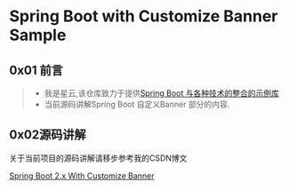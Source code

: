 # Spring Boot with Customize Banner Sample

## 0x01 前言

>- 我是星云,该仓库致力于提供[Spring Boot 与各种技术的整合的示例库](https://github.com/geekxingyun/SpringBootBestPracticesSample)
>- 当前源码讲解Spring Boot 自定义Banner 部分的内容.
 
## 0x02源码讲解

关于当前项目的源码讲解请移步参考我的CSDN博文

[Spring Boot 2.x With Customize Banner](https://xingyun.blog.csdn.net/article/details/88819151)








